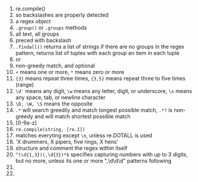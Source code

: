 1. re.compile()
2. so backslashes are properly detected
3. a regex object
4. `.group()` or `.groups` methods
5. all text, all groups
6. preced with backslash
7. `.findall()` returns a list of strings if
there are no groups in the regex pattern,
returns list of tuples with each group an
item in each tuple
8. or
9. non-greedy match, and optional
10. `+` means one or more, `*` means zero or more
11. `{3}` means repeat three times,
`{3,5}` means repeat three to five times (range)
12. `\d'` means any digit,
`\w` means any letter, digit, or underscore,
`\s` means any space, tab, or newline character
13. `\D, \W, \S` means the opposite
14. `.*` will search greedily and match longest
possible match, `.*?` is non-greedy and will
match shortest possible match
15. [0-9a-z]
16. `re.compile(string, [re.I])`
17. matches everyting except `\n`, unless
re.DOTALL is used
18. 'X drummers, X pipers, five rings, X hens'
19. structure and comment the regex within itself
20. `^(\d{1,3})(,\d{3})*$` specifies capturing numbers with up to 3 digits,
but no more, unless its one or more ",\d\d\d" patterns following
21. 
22. 
